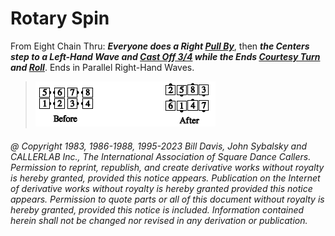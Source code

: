 
# Rotary Spin

From Eight Chain Thru:
***Everyone does a Right [Pull By](../b1/pull_by.md)***,
then ***the Centers step to a Left-Hand Wave and 
[Cast Off 3/4](../ms/cast_off_three_quarters.md) 
while the Ends [Courtesy Turn](../b1/courtesy_turn.md) and
[Roll](../plus/anything_and_roll.md)***. Ends in
Parallel Right-Hand Waves.

> 
> ![alt](rotary_spin.png)
> 

###### @ Copyright 1983, 1986-1988, 1995-2023 Bill Davis, John Sybalsky and CALLERLAB Inc., The International Association of Square Dance Callers. Permission to reprint, republish, and create derivative works without royalty is hereby granted, provided this notice appears. Publication on the Internet of derivative works without royalty is hereby granted provided this notice appears. Permission to quote parts or all of this document without royalty is hereby granted, provided this notice is included. Information contained herein shall not be changed nor revised in any derivation or publication.
